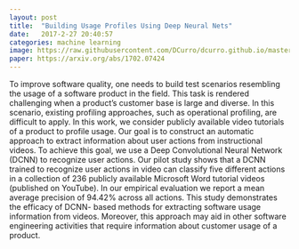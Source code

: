 ```yaml
---
layout: post
title:  "Building Usage Profiles Using Deep Neural Nets"
date:   2017-2-27 20:40:57
categories: machine learning
image: https://raw.githubusercontent.com/DCurro/dcurro.github.io/master/_assets/word_action.png
paper: https://arxiv.org/abs/1702.07424
---
```

To improve software quality, one needs to build test scenarios resembling the usage of a software product in the field. This task is rendered challenging when a product’s customer base is large and diverse. In this scenario, existing profiling approaches, such as operational profiling, are difficult to apply. In this work, we consider publicly available video tutorials of a product to profile usage. Our goal is to construct an automatic approach to extract information about user actions from instructional videos. To achieve this goal, we use a Deep Convolutional Neural Network (DCNN) to recognize user actions. Our pilot study shows that a DCNN trained to recognize user actions in video can classify five different actions in a collection of 236 publicly available Microsoft Word tutorial videos (published on YouTube). In our empirical evaluation we report a mean average precision of 94.42% across all actions. This study demonstrates the efficacy of DCNN- based methods for extracting software usage information from videos. Moreover, this approach may aid in other software engineering activities that require information about customer usage of a product.